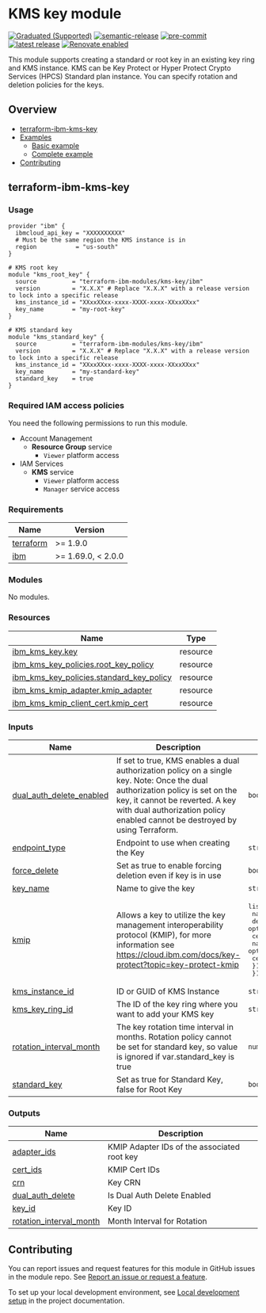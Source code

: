 # KMS key module

[![Graduated (Supported)](https://img.shields.io/badge/Status-Graduated%20(Supported)-brightgreen)](https://terraform-ibm-modules.github.io/documentation/#/badge-status)
[![semantic-release](https://img.shields.io/badge/%20%20%F0%9F%93%A6%F0%9F%9A%80-semantic--release-e10079.svg)](https://github.com/semantic-release/semantic-release)
[![pre-commit](https://img.shields.io/badge/pre--commit-enabled-brightgreen?logo=pre-commit&logoColor=white)](https://github.com/pre-commit/pre-commit)
[![latest release](https://img.shields.io/github/v/release/terraform-ibm-modules/terraform-ibm-kms-key?logo=GitHub&sort=semver)](https://github.com/terraform-ibm-modules/terraform-ibm-kms-key/releases/latest)
[![Renovate enabled](https://img.shields.io/badge/renovate-enabled-brightgreen.svg)](https://renovatebot.com/)

This module supports creating a standard or root key in an existing key ring and KMS instance. KMS can be Key Protect or Hyper Protect Crypto Services (HPCS) Standard plan instance. You can specify rotation and deletion policies for the keys.

<!-- Below content is automatically populated via pre-commit hook -->
<!-- BEGIN OVERVIEW HOOK -->
## Overview
* [terraform-ibm-kms-key](#terraform-ibm-kms-key)
* [Examples](./examples)
    * [Basic example](./examples/basic)
    * [Complete example](./examples/complete)
* [Contributing](#contributing)
<!-- END OVERVIEW HOOK -->

## terraform-ibm-kms-key

### Usage

```hcl
provider "ibm" {
  ibmcloud_api_key = "XXXXXXXXXX"
  # Must be the same region the KMS instance is in
  region           = "us-south"
}

# KMS root key
module "kms_root_key" {
  source          = "terraform-ibm-modules/kms-key/ibm"
  version         = "X.X.X" # Replace "X.X.X" with a release version to lock into a specific release
  kms_instance_id = "XXxxXXxx-xxxx-XXXX-xxxx-XXxxXXxx"
  key_name        = "my-root-key"
}

# KMS standard key
module "kms_standard_key" {
  source          = "terraform-ibm-modules/kms-key/ibm"
  version         = "X.X.X" # Replace "X.X.X" with a release version to lock into a specific release
  kms_instance_id = "XXxxXXxx-xxxx-XXXX-xxxx-XXxxXXxx"
  key_name        = "my-standard-key"
  standard_key    = true
}
```

### Required IAM access policies
You need the following permissions to run this module.

- Account Management
    - **Resource Group** service
        - `Viewer` platform access
- IAM Services
    - **KMS** service
        - `Viewer` platform access
        - `Manager` service access

<!-- BEGINNING OF PRE-COMMIT-TERRAFORM DOCS HOOK -->
### Requirements

| Name | Version |
|------|---------|
| <a name="requirement_terraform"></a> [terraform](#requirement\_terraform) | >= 1.9.0 |
| <a name="requirement_ibm"></a> [ibm](#requirement\_ibm) | >= 1.69.0, < 2.0.0 |

### Modules

No modules.

### Resources

| Name | Type |
|------|------|
| [ibm_kms_key.key](https://registry.terraform.io/providers/IBM-Cloud/ibm/latest/docs/resources/kms_key) | resource |
| [ibm_kms_key_policies.root_key_policy](https://registry.terraform.io/providers/IBM-Cloud/ibm/latest/docs/resources/kms_key_policies) | resource |
| [ibm_kms_key_policies.standard_key_policy](https://registry.terraform.io/providers/IBM-Cloud/ibm/latest/docs/resources/kms_key_policies) | resource |
| [ibm_kms_kmip_adapter.kmip_adapter](https://registry.terraform.io/providers/IBM-Cloud/ibm/latest/docs/resources/kms_kmip_adapter) | resource |
| [ibm_kms_kmip_client_cert.kmip_cert](https://registry.terraform.io/providers/IBM-Cloud/ibm/latest/docs/resources/kms_kmip_client_cert) | resource |

### Inputs

| Name | Description | Type | Default | Required |
|------|-------------|------|---------|:--------:|
| <a name="input_dual_auth_delete_enabled"></a> [dual\_auth\_delete\_enabled](#input\_dual\_auth\_delete\_enabled) | If set to true, KMS enables a dual authorization policy on a single key. Note: Once the dual authorization policy is set on the key, it cannot be reverted. A key with dual authorization policy enabled cannot be destroyed by using Terraform. | `bool` | `false` | no |
| <a name="input_endpoint_type"></a> [endpoint\_type](#input\_endpoint\_type) | Endpoint to use when creating the Key | `string` | `"public"` | no |
| <a name="input_force_delete"></a> [force\_delete](#input\_force\_delete) | Set as true to enable forcing deletion even if key is in use | `bool` | `false` | no |
| <a name="input_key_name"></a> [key\_name](#input\_key\_name) | Name to give the key | `string` | n/a | yes |
| <a name="input_kmip"></a> [kmip](#input\_kmip) | Allows a key to utilize the key management interoperability protocol (KMIP), for more information see https://cloud.ibm.com/docs/key-protect?topic=key-protect-kmip | <pre>list(object({<br/>    name        = string<br/>    description = optional(string)<br/>    certificates = optional(list(object({<br/>      name        = optional(string)<br/>      certificate = string<br/>    })))<br/>  }))</pre> | `[]` | no |
| <a name="input_kms_instance_id"></a> [kms\_instance\_id](#input\_kms\_instance\_id) | ID or GUID of KMS Instance | `string` | n/a | yes |
| <a name="input_kms_key_ring_id"></a> [kms\_key\_ring\_id](#input\_kms\_key\_ring\_id) | The ID of the key ring where you want to add your KMS key | `string` | `"default"` | no |
| <a name="input_rotation_interval_month"></a> [rotation\_interval\_month](#input\_rotation\_interval\_month) | The key rotation time interval in months. Rotation policy cannot be set for standard key, so value is ignored if var.standard\_key is true | `number` | `1` | no |
| <a name="input_standard_key"></a> [standard\_key](#input\_standard\_key) | Set as true for Standard Key, false for Root Key | `bool` | `false` | no |

### Outputs

| Name | Description |
|------|-------------|
| <a name="output_adapter_ids"></a> [adapter\_ids](#output\_adapter\_ids) | KMIP Adapter IDs of the associated root key |
| <a name="output_cert_ids"></a> [cert\_ids](#output\_cert\_ids) | KMIP Cert IDs |
| <a name="output_crn"></a> [crn](#output\_crn) | Key CRN |
| <a name="output_dual_auth_delete"></a> [dual\_auth\_delete](#output\_dual\_auth\_delete) | Is Dual Auth Delete Enabled |
| <a name="output_key_id"></a> [key\_id](#output\_key\_id) | Key ID |
| <a name="output_rotation_interval_month"></a> [rotation\_interval\_month](#output\_rotation\_interval\_month) | Month Interval for Rotation |
<!-- END OF PRE-COMMIT-TERRAFORM DOCS HOOK -->
<!-- BEGIN CONTRIBUTING HOOK -->

<!-- Leave this section as is so that your module has a link to local development environment set up steps for contributors to follow -->
## Contributing

You can report issues and request features for this module in GitHub issues in the module repo. See [Report an issue or request a feature](https://github.com/terraform-ibm-modules/.github/blob/main/.github/SUPPORT.md).

To set up your local development environment, see [Local development setup](https://terraform-ibm-modules.github.io/documentation/#/local-dev-setup) in the project documentation.
<!-- Source for this readme file: https://github.com/terraform-ibm-modules/common-dev-assets/tree/main/module-assets/ci/module-template-automation -->
<!-- END CONTRIBUTING HOOK -->
